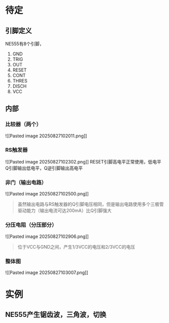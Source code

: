 # 待定

## 引脚定义
NE555有8个引脚，
1. GND
2. TRIG
3. OUT
4. RESET
5. CONT
6. THRES
7. DISCH
8. VCC
## 内部
### 比较器（两个）
![[Pasted image 20250827102011.png]]

### RS触发器
![[Pasted image 20250827102302.png]]
RESET引脚高电平正常使用，低电平Q引脚输出低电平，Q逆引脚输出高电平

### 非门（输出电路）
![[Pasted image 20250827102500.png]]
>虽然输出电路与RS触发器的Q引脚电压相同，但是输出电路使用多个三极管驱动能力（输出电流可达200mA）比Q引脚强大
### 分压电阻（分压部分）
![[Pasted image 20250827102906.png]]
> 位于VCC与GND之间，产生1/3VCC的电压和2/3VCC的电压

### 整体图
![[Pasted image 20250827103007.png]]


# 实例
## NE555产生锯齿波，三角波，切换